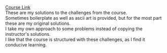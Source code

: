 [Course Link](https://www.udemy.com/course/100-days-of-code)<br/>
These are my solutions to the challenges from the course.<br/>
Sometimes boilerplate as well as ascii art is provided, but for the most part these are my original solutions.<br/>
I take my own approach to some problems instead of copying the instructor's solutions.<br/>
I like that the course is structured with these challenges, as I find it conducive learning.<br/>
